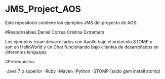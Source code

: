 # JMS_Project_AOS
Este repositorio contiene los ejemplos JMS del proyecto de AOS. 

#Responsables
Daniel Correa
Cristina Extremera

Los ejemplos estan desarrollados con Apollo bajo el protocolo STOMP y son un HelloWorld y un Chat funcionando bajo clientes de desarrollados en diferentes lenguajes

#Prerequisitos 

-Java 7 o superior
-Ruby 
-Maven 
-Python 
-STOMP (sudo gem install stomp)


